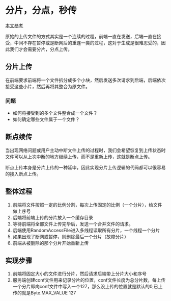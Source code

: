 # 分片，分点，秒传

[本文参考](https://www.cnblogs.com/javastack/p/17210719.html)

原始的上传文件的方式其实是一个连续的过程，前端一直在发送，后端一直在接受，中间不存在暂停或是断网后的重连一类的过程，这对于生成是很难忍受的，因此我们才会需要分片，分点上传。

## 分片上传

在前端要求前端将一个文件拆分成多个小块，然后发送多次请求到后端，后端依次接受这些小片，然后再将其整合为原文件。

### 问题

- 如何将接受到的多个文件整合成一个文件？
- 如何确定哪些文件属于一个文件？

## 断点续传

当出现网络问题或用户主动中断文件上传的过程时，我们会希望恢复到上传状态时文件可以从上次中断的地方继续上传，而不是重新上传，这就是断点上传。

断点上传本身是分片上传的一种延申，因此实现分片上传逻辑的代码都可以很容易的接入断点上传。

## 整体过程

1. 前端将文件按照一定的比例分割，每次上传固定的比例（一个分片），给文件做上序号
2. 后端将前端上传的分片放入一个缓存目录
3. 等待前端将全部文件上传完毕后，发送一个合并文件的请求。
4. 后端使用RandomAccessFile进入多线程读取所有分片，一个线程一个分片
5. 如果出现了断网或暂停，则删除最后一个分片（故障分片）
6. 前端从被删除的那个分片开始重新上传

## 实现步骤

1. 前端将固定大小的文件进行分片，然后请求后端带上分片大小和序号
2. 服务端创建conf文件用来记录分片的位置，conf文件长度为总分片数，每上传一个分片即向conf文件中写入一个127，那么没上传的位置就是默认的0,已上传的就是Byte.MAX_VALUE 127



